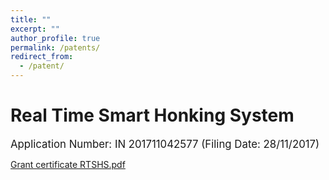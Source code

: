 ```yaml
---
title: ""
excerpt: ""
author_profile: true
permalink: /patents/
redirect_from:
  - /patent/
---
```

# Real Time Smart Honking System
<big> Application Number: IN 201711042577 (Filing Date: 28/11/2017) </big>

[Grant certificate RTSHS.pdf](https://github.com/user-attachments/files/17067598/Grant.certificate.RTSHS.pdf)
